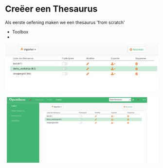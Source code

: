# Creëer een Thesaurus

Als eerste oefening maken we een thesaurus 'from scratch'

- Toolbox
-

![create new](https://github.com/MoMu-Antwerp/WorkshopOpentheso/blob/main/images/createNew.png)


![](assets/nieuwethesaurus-73724640.png)
